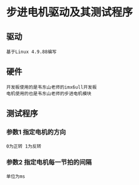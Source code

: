 # **步进电机驱动及其测试程序**

## **驱动**
    基于Linux 4.9.88编写
## **硬件**
    开发板使用的是韦东山老师的imx6ull开发板
    电机使用的也是韦东山老师的步进电机模块
## **测试程序**
###  **参数1 指定电机的方向**
    0为正转 1为反转
### **参数2 指定电机每一节拍的间隔**
    单位为ms
